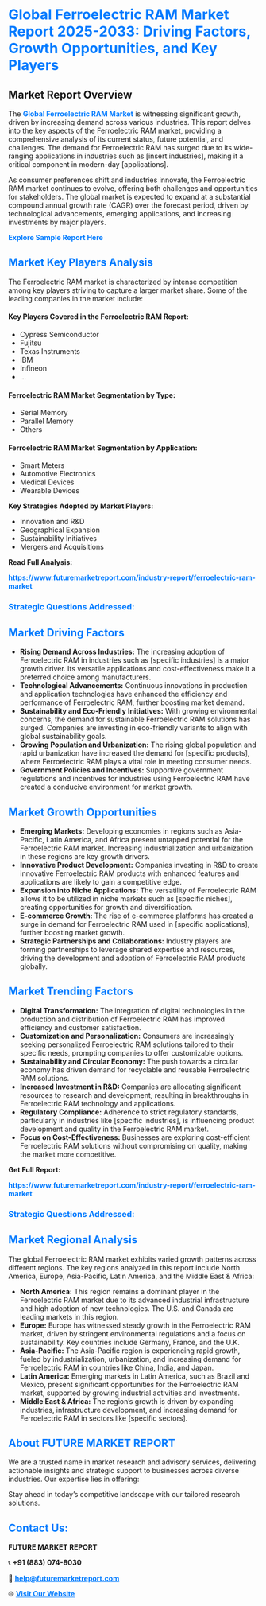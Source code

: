 <h1 style="color: #007BFF;">Global Ferroelectric RAM Market Report 2025-2033: Driving Factors, Growth Opportunities, and Key Players</h1>

<section id="overview">
<h2>Market Report Overview</h2>
<p>The <a href="https://www.futuremarketreport.com/industry-report/ferroelectric-ram-market" style="color: #007BFF; text-decoration: none;"><strong>Global Ferroelectric RAM Market</strong></a> is witnessing significant growth, driven by increasing demand across various industries. This report delves into the key aspects of the Ferroelectric RAM market, providing a comprehensive analysis of its current status, future potential, and challenges. The demand for Ferroelectric RAM has surged due to its wide-ranging applications in industries such as [insert industries], making it a critical component in modern-day [applications].</p>
<p>As consumer preferences shift and industries innovate, the Ferroelectric RAM market continues to evolve, offering both challenges and opportunities for stakeholders. The global market is expected to expand at a substantial compound annual growth rate (CAGR) over the forecast period, driven by technological advancements, emerging applications, and increasing investments by major players.</p>
</section>

<section id="overview">
<p><a href="https://www.futuremarketreport.com/request-sample/reportId=91386" style="color: #007BFF; text-decoration: none;"><strong>Explore Sample Report Here</strong></a></p>
</section>

<section id="key-players">
<h2 style="color: #007BFF;">Market Key Players Analysis</h2>
<p>The Ferroelectric RAM market is characterized by intense competition among key players striving to capture a larger market share. Some of the leading companies in the market include:</p>
<h4>Key Players Covered in the Ferroelectric RAM Report:</h4>
<ul><li>Cypress Semiconductor</li><li>Fujitsu</li><li>Texas Instruments</li><li>IBM</li><li>Infineon</li><li>...</li></ul>
<h4>Ferroelectric RAM Market Segmentation by Type:</h4>
<ul><li>Serial Memory</li><li>Parallel Memory</li><li>Others</li></ul>

<h4>Ferroelectric RAM Market Segmentation by Application:</h4>
<ul><li>Smart Meters</li><li>Automotive Electronics</li><li>Medical Devices</li><li>Wearable Devices</li></ul>
<p><strong>Key Strategies Adopted by Market Players:</strong></p>
<ul>
<li>Innovation and R&D</li>
<li>Geographical Expansion</li>
<li>Sustainability Initiatives</li>
<li>Mergers and Acquisitions</li>
</ul>
</section>

<section>
<p><strong>Read Full Analysis: </strong></p><a href="https://www.futuremarketreport.com/industry-report/ferroelectric-ram-market" style="color: #007BFF; text-decoration: none;"><strong>https://www.futuremarketreport.com/industry-report/ferroelectric-ram-market</strong></a>
<h3 style="color: #007BFF;">Strategic Questions Addressed:</h3>
</section>

<section id="driving-factors">
<h2 style="color: #007BFF;">Market Driving Factors</h2>
<ul>
<li><strong>Rising Demand Across Industries:</strong> The increasing adoption of Ferroelectric RAM in industries such as [specific industries] is a major growth driver. Its versatile applications and cost-effectiveness make it a preferred choice among manufacturers.</li>
<li><strong>Technological Advancements:</strong> Continuous innovations in production and application technologies have enhanced the efficiency and performance of Ferroelectric RAM, further boosting market demand.</li>
<li><strong>Sustainability and Eco-Friendly Initiatives:</strong> With growing environmental concerns, the demand for sustainable Ferroelectric RAM solutions has surged. Companies are investing in eco-friendly variants to align with global sustainability goals.</li>
<li><strong>Growing Population and Urbanization:</strong> The rising global population and rapid urbanization have increased the demand for [specific products], where Ferroelectric RAM plays a vital role in meeting consumer needs.</li>
<li><strong>Government Policies and Incentives:</strong> Supportive government regulations and incentives for industries using Ferroelectric RAM have created a conducive environment for market growth.</li>
</ul>
</section>

<section id="growth-opportunities">
<h2 style="color: #007BFF;">Market Growth Opportunities</h2>
<ul>
<li><strong>Emerging Markets:</strong> Developing economies in regions such as Asia-Pacific, Latin America, and Africa present untapped potential for the Ferroelectric RAM market. Increasing industrialization and urbanization in these regions are key growth drivers.</li>
<li><strong>Innovative Product Development:</strong> Companies investing in R&D to create innovative Ferroelectric RAM products with enhanced features and applications are likely to gain a competitive edge.</li>
<li><strong>Expansion into Niche Applications:</strong> The versatility of Ferroelectric RAM allows it to be utilized in niche markets such as [specific niches], creating opportunities for growth and diversification.</li>
<li><strong>E-commerce Growth:</strong> The rise of e-commerce platforms has created a surge in demand for Ferroelectric RAM used in [specific applications], further boosting market growth.</li>
<li><strong>Strategic Partnerships and Collaborations:</strong> Industry players are forming partnerships to leverage shared expertise and resources, driving the development and adoption of Ferroelectric RAM products globally.</li>
</ul>
</section>

<section id="trending-factors">
<h2 style="color: #007BFF;">Market Trending Factors</h2>
<ul>
<li><strong>Digital Transformation:</strong> The integration of digital technologies in the production and distribution of Ferroelectric RAM has improved efficiency and customer satisfaction.</li>
<li><strong>Customization and Personalization:</strong> Consumers are increasingly seeking personalized Ferroelectric RAM solutions tailored to their specific needs, prompting companies to offer customizable options.</li>
<li><strong>Sustainability and Circular Economy:</strong> The push towards a circular economy has driven demand for recyclable and reusable Ferroelectric RAM solutions.</li>
<li><strong>Increased Investment in R&D:</strong> Companies are allocating significant resources to research and development, resulting in breakthroughs in Ferroelectric RAM technology and applications.</li>
<li><strong>Regulatory Compliance:</strong> Adherence to strict regulatory standards, particularly in industries like [specific industries], is influencing product development and quality in the Ferroelectric RAM market.</li>
<li><strong>Focus on Cost-Effectiveness:</strong> Businesses are exploring cost-efficient Ferroelectric RAM solutions without compromising on quality, making the market more competitive.</li>
</ul>
</section>

<section>
<p><strong>Get Full Report: </strong></p><a href="https://www.futuremarketreport.com/industry-report/ferroelectric-ram-market" style="color: #007BFF; text-decoration: none;"><strong>https://www.futuremarketreport.com/industry-report/ferroelectric-ram-market</strong></a>
<h3 style="color: #007BFF;">Strategic Questions Addressed:</h3>
</section>


<section id="regional-analysis">
<h2 style="color: #007BFF;">Market Regional Analysis</h2>
<p>The global Ferroelectric RAM market exhibits varied growth patterns across different regions. The key regions analyzed in this report include North America, Europe, Asia-Pacific, Latin America, and the Middle East & Africa:</p>
<ul>
<li><strong>North America:</strong> This region remains a dominant player in the Ferroelectric RAM market due to its advanced industrial infrastructure and high adoption of new technologies. The U.S. and Canada are leading markets in this region.</li>
<li><strong>Europe:</strong> Europe has witnessed steady growth in the Ferroelectric RAM market, driven by stringent environmental regulations and a focus on sustainability. Key countries include Germany, France, and the U.K.</li>
<li><strong>Asia-Pacific:</strong> The Asia-Pacific region is experiencing rapid growth, fueled by industrialization, urbanization, and increasing demand for Ferroelectric RAM in countries like China, India, and Japan.</li>
<li><strong>Latin America:</strong> Emerging markets in Latin America, such as Brazil and Mexico, present significant opportunities for the Ferroelectric RAM market, supported by growing industrial activities and investments.</li>
<li><strong>Middle East & Africa:</strong> The region’s growth is driven by expanding industries, infrastructure development, and increasing demand for Ferroelectric RAM in sectors like [specific sectors].</li>
</ul>
</section>

<footer>
<h2 style="color: #007BFF;">About FUTURE MARKET REPORT</h2>
<p>We are a trusted name in market research and advisory services, delivering actionable insights and strategic support to businesses across diverse industries. Our expertise lies in offering:</p>

<p>Stay ahead in today’s competitive landscape with our tailored research solutions.</p>

<h2 style="color: #007BFF;">Contact Us:</h2>
<p><strong>FUTURE MARKET REPORT</strong></p>
<p>📞 <strong>+91 (883) 074-8030</strong></p>
<p>📧 <strong><a href="mailto:help@futuremarketreport.com" style="color: #007BFF;">help@futuremarketreport.com</a></strong></p>
<p>🌐 <strong><a href="https://www.futuremarketreport.com/" style="color: #007BFF;">Visit Our Website</a></strong></p>
</footer>